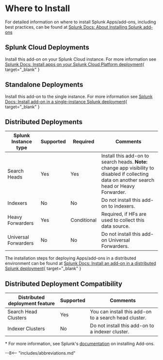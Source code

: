 # Where to Install

For detailed information on where to install Splunk Apps/add-ons, including best practices, can be found at [Splunk Docs: About Installing Splunk add-ons](https://docs.splunk.com/Documentation/AddOns/released/Overview/Wheretoinstall)

## Splunk Cloud Deployments

Install this add-on on your Splunk Cloud instance. For more information see [Splunk Docs: Install apps on your Splunk Cloud Platform deployment](https://docs.splunk.com/Documentation/SplunkCloud/latest/Admin/SelfServiceAppInstall){ target="_blank" }

## Standalone Deployments

Install this add-on to the single instance. For more information see [Splunk Docs: Install add-on in a single-instance Splunk deployment](https://docs.splunk.com/Documentation/AddOns/released/Overview/Singleserverinstall){ target="_blank" }

## Distributed Deployments

Splunk Instance type | Supported | Required | Comments
-------------------- | --------- | -------- | --------
Search Heads | Yes | Yes | Install this add-on to search heads. **Note:** change app visibility to disabled if collecting data on another search head or Heavy Forwarder.
Indexers | No | No | Do not install this add-on to indexers.
Heavy Forwarders | Yes | Conditional | Required, if HFs are used to collect this data source.
Universal Forwarders | No | No | Do not install this add-on Universal Forwarders.

The installation steps for deploying Apps/add-ons in a distributed environment can be found at [Splunk Docs: Install an add-on in a distributed Splunk deployment](https://docs.splunk.com/Documentation/AddOns/released/Overview/Distributedinstall){ target="_blank" }

## Distributed Deployment Compatibility

Distributed deployment feature | Supported | Comments
------------------------------ | --------- | --------
Search Head Clusters | Yes | You can install this add-on to a search head cluster.
Indexer Clusters | No | Do not install this add-on to a indexer cluster.

\* For more information, see Splunk's [documentation](https://docs.splunk.com/Documentation/AddOns/released/Overview/Installingadd-ons) on installing Add-ons.

--8<-- "includes/abbreviations.md"
